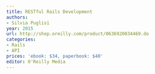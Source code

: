 ```yaml
---
title: RESTful Rails Development
authors:
- Silvia Puglisi
year: 2015
url: http://shop.oreilly.com/product/0636920034469.do
categories:
- Rails
- API
prices: 'ebook: $34, paperbook: $40'
editor: O'Reilly Media
---
```

